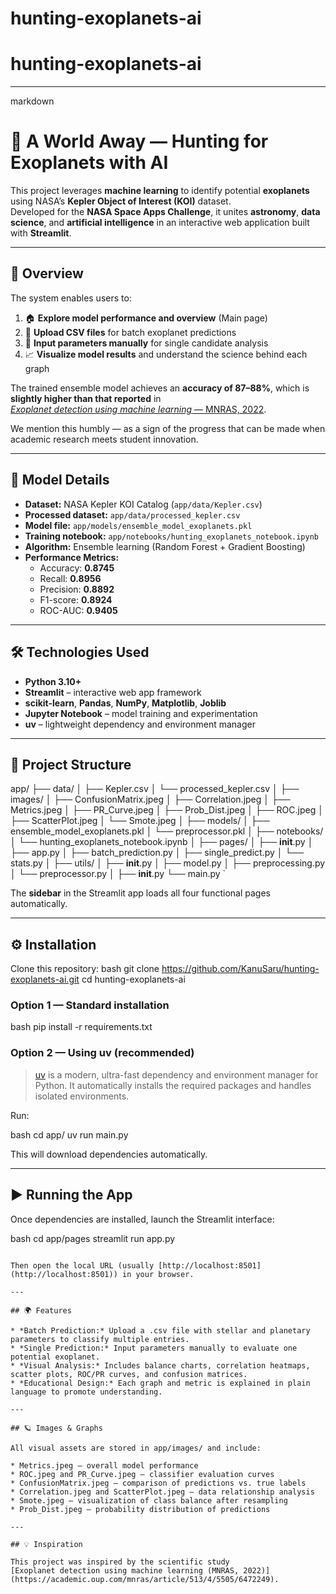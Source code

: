 # hunting-exoplanets-ai

# hunting-exoplanets-ai


---

markdown
# 🌌 A World Away — Hunting for Exoplanets with AI

This project leverages **machine learning** to identify potential **exoplanets** using NASA’s **Kepler Object of Interest (KOI)** dataset.  
Developed for the **NASA Space Apps Challenge**, it unites **astronomy**, **data science**, and **artificial intelligence** in an interactive web application built with **Streamlit**.

---

## 🚀 Overview

The system enables users to:
1. 🏠 **Explore model performance and overview** (Main page)  
2. 📁 **Upload CSV files** for batch exoplanet predictions  
3. 🔭 **Input parameters manually** for single candidate analysis  
4. 📈 **Visualize model results** and understand the science behind each graph  

The trained ensemble model achieves an **accuracy of 87–88%**, which is **slightly higher than that reported** in  
[*Exoplanet detection using machine learning* — MNRAS, 2022](https://academic.oup.com/mnras/article/513/4/5505/6472249).  

We mention this humbly — as a sign of the progress that can be made when academic research meets student innovation.

---

## 🧠 Model Details

- **Dataset:** NASA Kepler KOI Catalog (`app/data/Kepler.csv`)  
- **Processed dataset:** `app/data/processed_kepler.csv`  
- **Model file:** `app/models/ensemble_model_exoplanets.pkl`  
- **Training notebook:** `app/notebooks/hunting_exoplanets_notebook.ipynb`  
- **Algorithm:** Ensemble learning (Random Forest + Gradient Boosting)  
- **Performance Metrics:**  
  - Accuracy: **0.8745**  
  - Recall: **0.8956**  
  - Precision: **0.8892**  
  - F1-score: **0.8924**  
  - ROC-AUC: **0.9405**

---

## 🛠 Technologies Used

- **Python 3.10+**
- **Streamlit** – interactive web app framework  
- **scikit-learn**, **Pandas**, **NumPy**, **Matplotlib**, **Joblib**  
- **Jupyter Notebook** – model training and experimentation  
- **uv** – lightweight dependency and environment manager  

---

## 🧩 Project Structure
app/
├── data/
│   ├── Kepler.csv
│   └── processed_kepler.csv
│
├── images/
│   ├── ConfusionMatrix.jpeg
│   ├── Correlation.jpeg
│   ├── Metrics.jpeg
│   ├── PR_Curve.jpeg
│   ├── Prob_Dist.jpeg
│   ├── ROC.jpeg
│   ├── ScatterPlot.jpeg
│   └── Smote.jpeg
│
├── models/
│   ├── ensemble_model_exoplanets.pkl
│   └── preprocessor.pkl
│
├── notebooks/
│   └── hunting_exoplanets_notebook.ipynb
│
├── pages/
│   ├── __init__.py
│   ├── app.py
│   ├── batch_prediction.py
│   ├── single_predict.py
│   └── stats.py
│
├── utils/
│   ├── __init__.py
│   ├── model.py
│   ├── preprocessing.py
│   └── preprocessor.py
│
├── __init__.py
└── main.py
`

The **sidebar** in the Streamlit app loads all four functional pages automatically.

---

## ⚙ Installation

Clone this repository:
bash
git clone https://github.com/KanuSaru/hunting-exoplanets-ai.git
cd hunting-exoplanets-ai

### Option 1 — Standard installation

bash
pip install -r requirements.txt


### Option 2 — Using **uv** (recommended)

> [uv](https://github.com/astral-sh/uv) is a modern, ultra-fast dependency and environment manager for Python.
> It automatically installs the required packages and handles isolated environments.

Run:

bash
cd app/
uv run main.py

This will download dependencies automatically.

---

## ▶ Running the App

Once dependencies are installed, launch the Streamlit interface:

bash
cd app/pages
streamlit run app.py
```

Then open the local URL (usually [http://localhost:8501](http://localhost:8501)) in your browser.

---

## 🌍 Features

* *Batch Prediction:* Upload a .csv file with stellar and planetary parameters to classify multiple entries.
* *Single Prediction:* Input parameters manually to evaluate one potential exoplanet.
* *Visual Analysis:* Includes balance charts, correlation heatmaps, scatter plots, ROC/PR curves, and confusion matrices.
* *Educational Design:* Each graph and metric is explained in plain language to promote understanding.

---

## 🪐 Images & Graphs

All visual assets are stored in app/images/ and include:

* Metrics.jpeg – overall model performance
* ROC.jpeg and PR_Curve.jpeg – classifier evaluation curves
* ConfusionMatrix.jpeg – comparison of predictions vs. true labels
* Correlation.jpeg and ScatterPlot.jpeg – data relationship analysis
* Smote.jpeg – visualization of class balance after resampling
* Prob_Dist.jpeg – probability distribution of predictions

---

## 💡 Inspiration

This project was inspired by the scientific study
[Exoplanet detection using machine learning (MNRAS, 2022)](https://academic.oup.com/mnras/article/513/4/5505/6472249).
